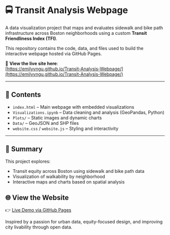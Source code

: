 # 🚍 Transit Analysis Webpage

A data visualization project that maps and evaluates sidewalk and bike path infrastructure across Boston neighborhoods using a custom **Transit Friendliness Index (TFI)**.

This repository contains the code, data, and files used to build the interactive webpage hosted via GitHub Pages.

🔗 **View the live site here**:  
[https://emilyvngu.github.io/Transit-Analysis-Webpage/](https://emilyvngu.github.io/Transit-Analysis-Webpage/)

---

## 📁 Contents

- `index.html` – Main webpage with embedded visualizations
- `Visualizations.ipynb` – Data cleaning and analysis (GeoPandas, Python)
- `Plots/` – Static images and dynamic charts
- `Data/` – GeoJSON and SHP files
- `website.css` / `website.js` – Styling and interactivity

---

## 📌 Summary

This project explores:
- Transit equity across Boston using sidewalk and bike path data
- Visualization of walkability by neighborhood
- Interactive maps and charts based on spatial analysis

## 🌐 View the Website

👉 [Live Demo via GitHub Pages](https://emilyvngu.github.io/Transit-Analysis-Webpage/)

Inspired by a passion for urban data, equity-focused design, and improving city livability through open data.
